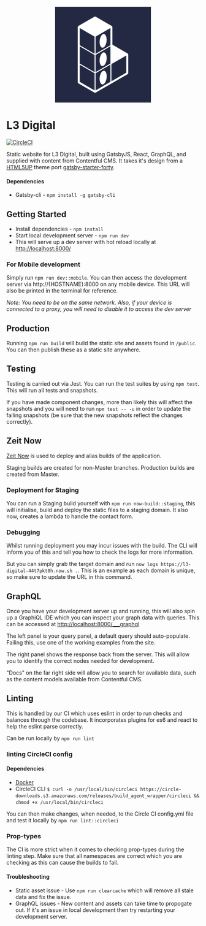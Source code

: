<p align="center">
    <img src="./src/assets/images/l3_logo.png?raw=true" width="250" alt="l3 Digital logo"/>
</p>

# L3 Digital

[![CircleCI](https://circleci.com/gh/lmcjt37/l3digital.svg?style=svg&circle-token=54c2a8c5dec98d4935c045492a4344bea2e5974a)](https://circleci.com/gh/lmcjt37/l3digital)

Static website for L3 Digital, built using GatsbyJS, React, GraphQL, and supplied with content from Contentful CMS. It takes it's design from a [HTML5UP](https://html5up.net/) theme port [gatsby-starter-forty](https://github.com/ChangoMan/gatsby-starter-forty).

#### Dependencies

-   Gatsby-cli - `npm install -g gatsby-cli`

## Getting Started

-   Install dependencies - `npm install`
-   Start local development server - `npm run dev`
-   This will serve up a dev server with hot reload locally at [http://localhost:8000/](http://localhost:8000/)

### For Mobile development

Simply run `npm run dev::mobile`. You can then access the development server via http://{HOSTNAME}:8000 on any mobile device. This URL will also be printed in the terminal for reference.

_Note: You need to be on the same network. Also, if your device is connected to a proxy, you will need to disable it to access the dev server_

## Production

Running `npm run build` will build the static site and assets found in `/public`. You can then publish these as a static site anywhere.

## Testing

Testing is carried out via Jest. You can run the test suites by using `npm test`. This will run all tests and snapshots.

If you have made component changes, more than likely this will affect the snapshots and you will need to run `npm test -- -u` in order to update the failing snapshots (be sure that the new snapshots reflect the changes correctly).

## Zeit Now

[Zeit Now](https://zeit.co/now) is used to deploy and alias builds of the application.

Staging builds are created for non-Master branches. Production builds are created from Master.

### Deployment for Staging

You can run a Staging build yourself with `npm run now-build::staging`, this will initialise, build and deploy the static files to a staging domain. It also now, creates a lambda to handle the contact form.

### Debugging

Whilst running deployment you may incur issues with the build. The CLI will inform you of this and tell you how to check the logs for more information.

But you can simply grab the target domain and run `now logs https://l3-digital-44t7pkt0h.now.sh .`. This is an example as each domain is unique, so make sure to update the URL in this command.

## GraphQL

Once you have your development server up and running, this will also spin up a GraphiQL IDE which you can inspect your graph data with queries. This can be accessed at [http://localhost:8000/\_\_\_graphql](http://localhost:8000/___graphql)

The left panel is your query panel, a default query should auto-populate. Failing this, use one of the working examples from the site.

The right panel shows the response back from the server. This will allow you to identify the correct nodes needed for development.

"Docs" on the far right side will allow you to search for available data, such as the content models available from Contentful CMS.

## Linting

This is handled by our CI which uses eslint in order to run checks and balances through the codebase. It incorporates plugins for es6 and react to help the eslint parse correctly.

Can be run locally by `npm run lint`

### linting CircleCI config

#### Dependencies

-   [Docker](https://docs.docker.com/install/)
-   CircleCI CLI
    `$ curl -o /usr/local/bin/circleci https://circle-downloads.s3.amazonaws.com/releases/build_agent_wrapper/circleci && chmod +x /usr/local/bin/circleci`

You can then make changes, when needed, to the Circle CI config.yml file and test it locally by `npm run lint::circleci`

### Prop-types

The CI is more strict when it comes to checking prop-types during the linting step. Make sure that all namespaces are correct which you are checking as this can cause the builds to fail.

#### Troubleshooting

-   Static asset issue - Use `npm run clearcache` which will remove all stale data and fix the issue.
-   GraphQL issues - New content and assets can take time to propogate out. If it's an issue in local development then try restarting your development server.
